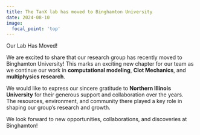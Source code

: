 ```yaml
---
title: The TanX lab has moved to Binghamton University
date: 2024-08-10
image:
  focal_point: 'top'
---
```

Our Lab Has Moved!
<!--more-->
We are excited to share that our research group has recently moved to Binghamton University! This marks an exciting new chapter for our team as we continue our work in **computational modeling**, **Clot Mechanics**, and **multiphysics research**.

We would like to express our sincere gratitude to **Northern Illinois University** for their generous support and collaboration over the years.  
The resources, environment, and community there played a key role in shaping our group’s research and growth.

We look forward to new opportunities, collaborations, and discoveries at Binghamton!



<!--more-->


